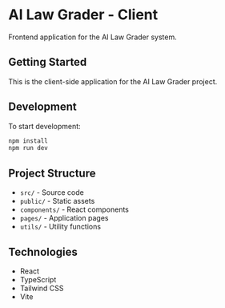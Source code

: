 # AI Law Grader - Client

Frontend application for the AI Law Grader system.

## Getting Started

This is the client-side application for the AI Law Grader project.

## Development

To start development:

```bash
npm install
npm run dev
```

## Project Structure

- `src/` - Source code
- `public/` - Static assets
- `components/` - React components
- `pages/` - Application pages
- `utils/` - Utility functions

## Technologies

- React
- TypeScript
- Tailwind CSS
- Vite
